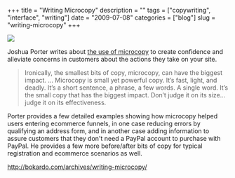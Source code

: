 +++
title = "Writing Microcopy"
description = ""
tags = ["copywriting", "interface", "writing"]
date = "2009-07-08"
categories = ["blog"]
slug = "writing-microcopy"
+++



  <div class="notebook-screenshot"><a href="http://bokardo.com/archives/writing-microcopy/"><img src="//konigi.com/media/bluga/wt4a549df7cbc7a.jpg"/></a></div><p>Joshua Porter writes about <a href="http://bokardo.com/archives/writing-microcopy/">the use of microcopy</a> to create confidence and alleviate concerns in customers about the actions they take on your site. </p>
<blockquote><p>Ironically, the smallest bits of copy, microcopy, can have the biggest impact. ... Microcopy is small yet powerful copy. It’s fast, light, and deadly. It’s a short sentence, a phrase, a few words. A single word. It’s the small copy that has the biggest impact. Don’t judge it on its size…judge it on its effectiveness.</p></blockquote>
<p>Porter provides a few detailed examples showing how microcopy helped users entering ecommerce funnels, in one case reducing errors by qualifying an address form, and in another case adding information to assure customers that they don't need a PayPal account to purchase with PayPal. He provides a few more before/after bits of copy for typical registration and ecommerce scenarios as well.</p>
    
  <a href="http://bokardo.com/archives/writing-microcopy/">http://bokardo.com/archives/writing-microcopy/</a>
